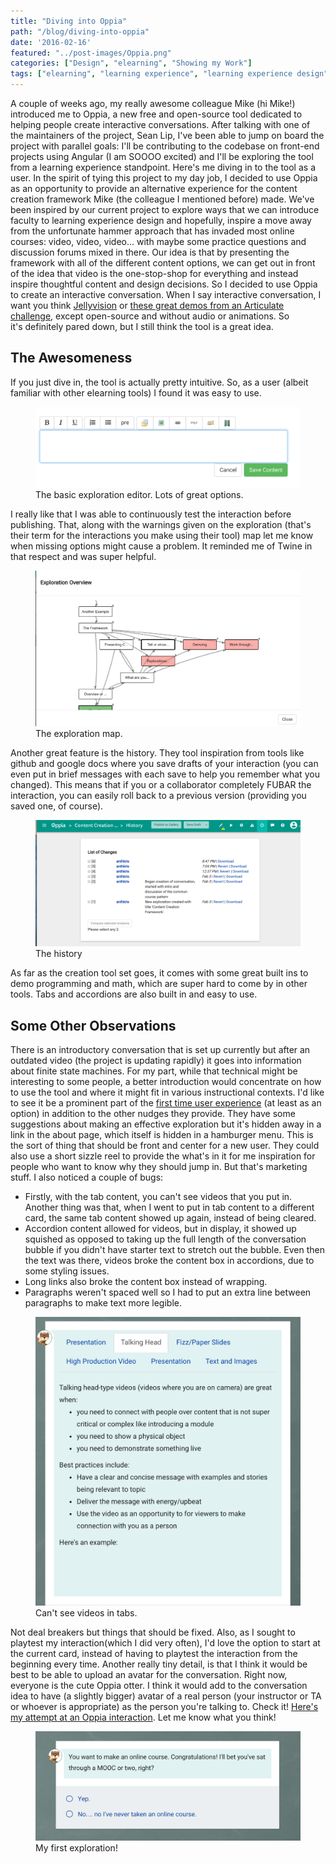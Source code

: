```yaml
---
title: "Diving into Oppia"
path: "/blog/diving-into-oppia"
date: '2016-02-16'
featured: "../post-images/Oppia.png"
categories: ["Design", "elearning", "Showing my Work"]
tags: ["elearning", "learning experience", "learning experience design", "Oppia"]
---
```


A couple of weeks ago, my really awesome colleague Mike (hi Mike!) introduced me to Oppia, a new free and open-source tool dedicated to helping people create interactive conversations. After talking with one of the maintainers of the project, Sean Lip, I've been able to jump on board the project with parallel goals: I'll be contributing to the codebase on front-end projects using Angular (I am SOOOO excited) and I'll be exploring the tool from a learning experience standpoint. Here's me diving in to the tool as a user. In the spirit of tying this project to my day job, I decided to use Oppia as an opportunity to provide an alternative experience for the content creation framework Mike (the colleague I mentioned before) made. We've been inspired by our current project to explore ways that we can introduce faculty to learning experience design and hopefully, inspire a move away from the unfortunate hammer approach that has invaded most online courses: video, video, video... with maybe some practice questions and discussion forums mixed in there. Our idea is that by presenting the framework with all of the different content options, we can get out in front of the idea that video is the one-stop-shop for everything and instead inspire thoughtful content and design decisions. So I decided to use Oppia to create an interactive conversation. When I say interactive conversation, I want you think [Jellyvision](/blog/inspiration-jellyvision-conversations/) or [these great demos from an Articulate challenge](https://community.articulate.com/articles/examples-of-interactive-conversations), except open-source and without audio or animations. So it's definitely pared down, but I still think the tool is a great idea.

## The Awesomeness

If you just dive in, the tool is actually pretty intuitive. So, as a user (albeit familiar with other elearning tools) I found it was easy to use.

<figure>
  <img src="../post-images/Screen-Shot-2016-02-06-at-9.27.44-PM.png" alt="Oppia editor" />
  <figcaption>The basic exploration editor. Lots of great options.</figcaption>
</figure>

I really like that I was able to continuously test the interaction before publishing. That, along with the warnings given on the exploration (that's their term for the interactions you make using their tool) map let me know when missing options might cause a problem. It reminded me of Twine in that respect and was super helpful.

<figure>
  <img src="../post-images/Screen-Shot-2016-02-06-at-9.23.52-PM.png" alt="Oppia editor" />
  <figcaption>The exploration map.</figcaption>
</figure>

Another great feature is the history. They tool inspiration from tools like github and google docs where you save drafts of your interaction (you can even put in brief messages with each save to help you remember what you changed). This means that if you or a collaborator completely FUBAR the interaction, you can easily roll back to a previous version (providing you saved one, of course).

<figure>
  <img src="../post-images/Screen-Shot-2016-02-06-at-9.24.52-PM.png" alt="Oppia editor" />
  <figcaption>The history</figcaption>
</figure>

As far as the creation tool set goes, it comes with some great built ins to demo programming and math, which are super hard to come by in other tools. Tabs and accordions are also built in and easy to use.

## Some Other Observations

There is an introductory conversation that is set up currently but after an outdated video (the project is updating rapidly) it goes into information about finite state machines. For my part, while that technical might be interesting to some people, a better introduction would concentrate on how to use the tool and where it might fit in various instructional contexts. I'd like to see it be a prominent part of the [first time user experience](http://www.kryshiggins.com/first-time-user-experiences-in-mobile-apps/) (at least as an option) in addition to the other nudges they provide. They have some suggestions about making an effective exploration but it's hidden away in a link in the about page, which itself is hidden in a hamburger menu. This is the sort of thing that should be front and center for a new user. They could also use a short sizzle reel to provide the what's in it for me inspiration for people who want to know why they should jump in. But that's marketing stuff. I also noticed a couple of bugs:

*   Firstly, with the tab content, you can't see videos that you put in. Another thing was that, when I went to put in tab content to a different card, the same tab content showed up again, instead of being cleared.
*   Accordion content allowed for videos, but in display, it showed up squished as opposed to taking up the full length of the conversation bubble if you didn't have starter text to stretch out the bubble. Even then the text was there, videos broke the content box in accordions, due to some styling issues.
*   Long links also broke the content box instead of wrapping.
*   Paragraphs weren't spaced well so I had to put an extra line between paragraphs to make text more legible.


<figure>
  <img src="../post-images/Screen-Shot-2016-02-06-at-9.36.41-PM.png" alt="Oppia exploration with tabs" />
  <figcaption>Can't see videos in tabs.</figcaption>
</figure>

Not deal breakers but things that should be fixed. Also, as I sought to playtest my interaction(which I did very often), I'd love the option to start at the current card, instead of having to playtest the interaction from the beginning every time. Another really tiny detail, is that I think it would be best to be able to upload an avatar for the conversation. Right now, everyone is the cute Oppia otter. I think it would add to the conversation idea to have (a slightly bigger) avatar of a real person (your instructor or TA or whoever is appropriate) as the person you're talking to. Check it! [Here's my attempt at an Oppia interaction](https://www.oppia.org/explore/u8dTy7jhBTj0). Let me know what you think!

<figure>
  <img src="../post-images/Screen-Shot-2016-02-07-at-7.01.32-PM.png" alt="Oppia exploration about instructional design" />
  <figcaption>My first exploration!</figcaption>
</figure>
